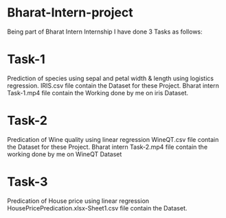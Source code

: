 # Bharat-Intern-project
Being part of Bharat Intern Internship I have done 3 Tasks as follows:
# Task-1
 Prediction of species using sepal and petal width & length using logistics regression.
 IRIS.csv file contain the Dataset for these Project.
 Bharat intern Task-1.mp4 file contain the Working done by me on iris Dataset.
# Task-2
Predication of Wine quality using linear regression
WineQT.csv file contain the Dataset for these Project.
Bharat intern Task-2.mp4 file contain the working done by me on WineQT Dataset
# Task-3
Predication of House price using linear regression
HousePricePredication.xlsx-Sheet1.csv file contain the Dataset.

